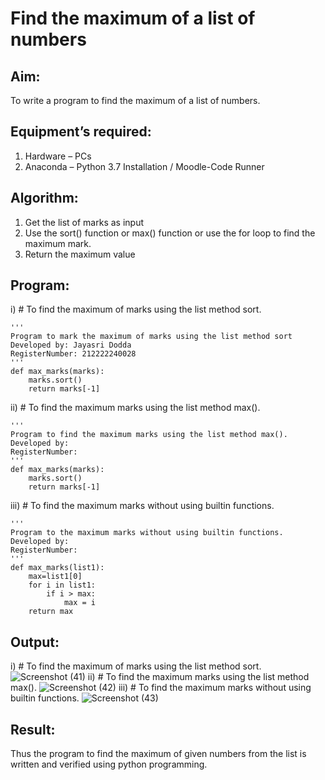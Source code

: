 # Find the maximum of a list of numbers
## Aim:
To write a program to find the maximum of a list of numbers.
## Equipment’s required:
1.	Hardware – PCs
2.	Anaconda – Python 3.7 Installation / Moodle-Code Runner
## Algorithm:
1.	Get the list of marks as input
2.	Use the sort() function or max() function or use the for loop to find the maximum mark.
3.	Return the maximum value
## Program:

i)	# To find the maximum of marks using the list method sort.
```
''' 
Program to mark the maximum of marks using the list method sort
Developed by: Jayasri Dodda
RegisterNumber: 212222240028
'''
def max_marks(marks):
    marks.sort()
    return marks[-1]

```

ii)	# To find the maximum marks using the list method max().
```
''' 
Program to find the maximum marks using the list method max().
Developed by: 
RegisterNumber: 
'''
def max_marks(marks):
    marks.sort()
    return marks[-1]

```

iii) # To find the maximum marks without using builtin functions.
```
''' 
Program to the maximum marks without using builtin functions.
Developed by: 
RegisterNumber: 
'''
def max_marks(list1):
    max=list1[0]
    for i in list1:
        if i > max:
            max = i
    return max
```

## Output:
i)	# To find the maximum of marks using the list method sort.
![Screenshot (41)](https://github.com/jayasridodda/FindMaximum/assets/123259278/5709e110-2560-4315-88d8-85d88cfa1fa6)
ii)	# To find the maximum marks using the list method max().
![Screenshot (42)](https://github.com/jayasridodda/FindMaximum/assets/123259278/ece85640-6d9f-4852-be2a-e627b5fbf100)
iii) # To find the maximum marks without using builtin functions.
![Screenshot (43)](https://github.com/jayasridodda/FindMaximum/assets/123259278/7f0b9e3b-c62b-4e92-96f6-5a300ddec373)



## Result:
Thus the program to find the maximum of given numbers from the list is written and verified using python programming.
